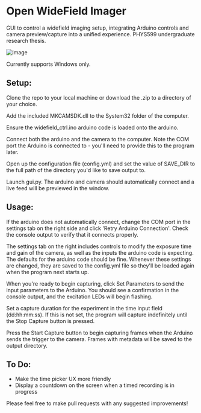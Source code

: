 # Open WideField Imager

GUI to control a widefield imaging setup, integrating Arduino controls and camera preview/capture into a unified experience. PHYS599 undergraduate research thesis. 

![image](https://github.com/user-attachments/assets/973a24ce-9089-4072-add0-46de368b6ae0)


Currently supports Windows only.

## Setup:

Clone the repo to your local machine or download the .zip to a directory of your choice. 

Add the included MKCAMSDK.dll to the System32 folder of the computer.

Ensure the widefield_ctrl.ino arduino code is loaded onto the arduino.

Connect both the arduino and the camera to the computer. Note the COM port the Arduino is connected to - you'll need to provide this to the program later. 

Open up the configuration file (config.yml) and set the value of SAVE_DIR to the full path of the directory you'd like to save output to. 

Launch gui.py. The arduino and camera should automatically connect and a live feed will be previewed in the window.

## Usage:

If the arduino does not automatically connect, change the COM port in the settings tab on the right side and click 'Retry Arduino Connection'. Check the console output to verify that it connects properly. 

The settings tab on the right includes controls to modify the exposure time and gain of the camera, as well as the inputs the arduino code is expecting. The defaults for the arduino code should be fine. Whenever these settings are changed, they are saved to the config.yml file so they'll be loaded again when the program next starts up. 

When you're ready to begin capturing, click Set Parameters to send the input parameters to the Arduino. You should see a confirmation in the console output, and the excitation LEDs will begin flashing. 

Set a capture duration for the experiment in the time input field (dd:hh:mm:ss). If this is not set, the program will capture indefinitely until the Stop Capture button is pressed. 

Press the Start Capture button to begin capturing frames when the Arduino sends the trigger to the camera. Frames with metadata will be saved to the output directory. 

## To Do:

- Make the time picker UX more friendly
- Display a countdown on the screen when a timed recording is in progress


Please feel free to make pull requests with any suggested improvements! 
